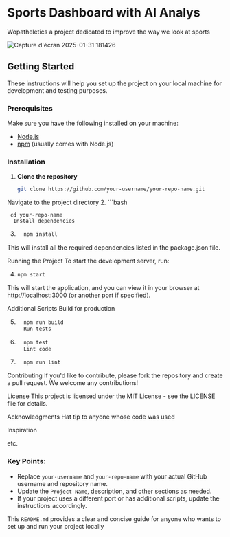#  Sports Dashboard with AI Analys

Wopatheletics a project dedicated to improve the way we look at sports

![Capture d'écran 2025-01-31 181426](https://github.com/user-attachments/assets/0c550878-32df-4417-aaf9-11f3f598a8f2)


## Getting Started

These instructions will help you set up the project on your local machine for development and testing purposes.

### Prerequisites

Make sure you have the following installed on your machine:

- [Node.js](https://nodejs.org/) 
- [npm](https://www.npmjs.com/) (usually comes with Node.js)

### Installation

1. **Clone the repository**

   ```bash
   git clone https://github.com/your-username/your-repo-name.git
Navigate to the project directory
2.  ```bash

     cd your-repo-name
      Install dependencies

3.  ```bash
      npm install
   This will install all the required dependencies listed in the package.json file.

Running the Project
To start the development server, run:

4.  ```bash
    npm start
   This will start the application, and you can view it in your browser at http://localhost:3000 (or another port if specified).

Additional Scripts
Build for production

5.  ```bash
      npm run build
      Run tests

6.  ```bash
      npm test
      Lint code

7.  ```bash
      npm run lint

Contributing
If you'd like to contribute, please fork the repository and create a pull request. We welcome any contributions!

License
This project is licensed under the MIT License - see the LICENSE file for details.

Acknowledgments
Hat tip to anyone whose code was used

Inspiration

etc.



### Key Points:
- Replace `your-username` and `your-repo-name` with your actual GitHub username and repository name.
- Update the `Project Name`, description, and other sections as needed.
- If your project uses a different port or has additional scripts, update the instructions accordingly.

This `README.md` provides a clear and concise guide for anyone who wants to set up and run your project locally
